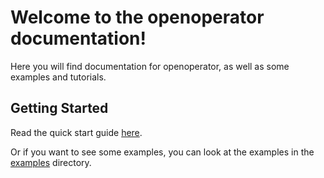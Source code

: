 # Welcome to the openoperator documentation!

Here you will find documentation for openoperator, as well as some examples and tutorials.

## Getting Started

Read the quick start guide [here](/docs/quickstart.md).

Or if you want to see some examples, you can look at the examples in the [examples](/examples/) directory.
